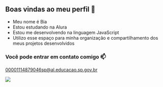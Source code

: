 ## Boas vindas ao meu perfil 👻

- Meu nome é Bia
- Estou estudando na Alura
- Estou me desenvolvendo na linguagem JavaScript
- Utilizo esse espaço para minha organização e compartilhamento dos meus projetos desenvolvidos

### Você pode entrar em contato comigo 📫

00001114879046sp@al.educacao.sp.gov.br

![](https://media.tenor.com/1Z_PQ1Zlq8wAAAAi/marceline-gangnam-style.gif)
